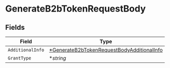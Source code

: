 # GenerateB2bTokenRequestBody


## Fields

| Field                                                                                                              | Type                                                                                                               | Required                                                                                                           | Description                                                                                                        | Example                                                                                                            |
| ------------------------------------------------------------------------------------------------------------------ | ------------------------------------------------------------------------------------------------------------------ | ------------------------------------------------------------------------------------------------------------------ | ------------------------------------------------------------------------------------------------------------------ | ------------------------------------------------------------------------------------------------------------------ |
| `AdditionalInfo`                                                                                                   | [*GenerateB2bTokenRequestBodyAdditionalInfo](../../models/operations/generateb2btokenrequestbodyadditionalinfo.md) | :heavy_minus_sign:                                                                                                 | N/A                                                                                                                |                                                                                                                    |
| `GrantType`                                                                                                        | **string*                                                                                                          | :heavy_minus_sign:                                                                                                 | N/A                                                                                                                | client_credentials                                                                                                 |